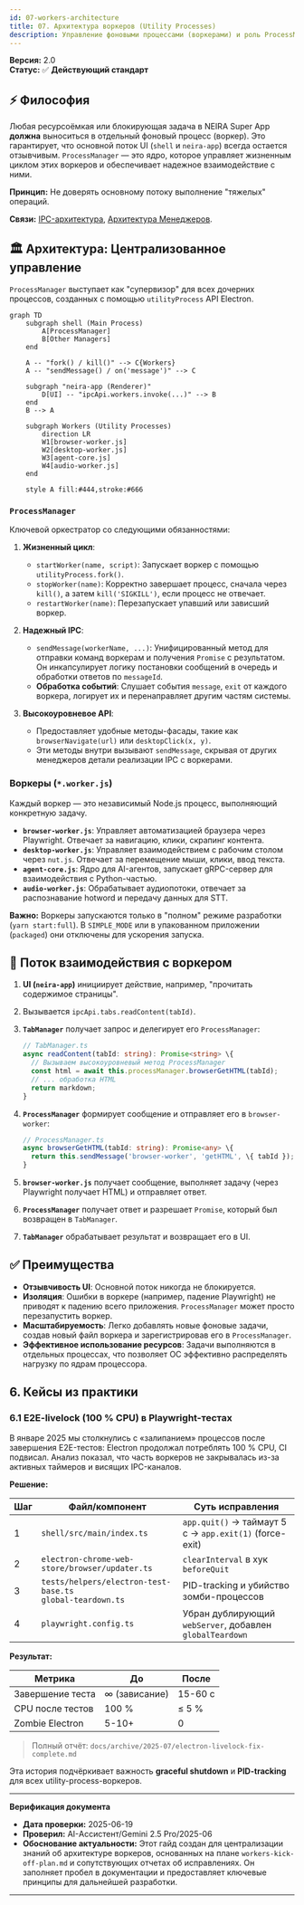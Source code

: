 ```yaml
---
id: 07-workers-architecture
title: 07. Архитектура воркеров (Utility Processes)
description: Управление фоновыми процессами (воркерами) и роль ProcessManager.
---
```


**Версия:** 2.0  
**Статус:** ✅ **Действующий стандарт**

## ⚡ Философия

Любая ресурсоёмкая или блокирующая задача в NEIRA Super App **должна** выноситься в отдельный фоновый процесс (воркер). Это гарантирует, что основной поток UI (`shell` и `neira-app`) всегда остается отзывчивым. `ProcessManager` — это ядро, которое управляет жизненным циклом этих воркеров и обеспечивает надежное взаимодействие с ними.

**Принцип:** Не доверять основному потоку выполнение "тяжелых" операций.

**Связи:** [IPC-архитектура](/core-concepts/shell-core/ipc-architecture), [Архитектура Менеджеров](/core-concepts/architecture-patterns/manager-architecture).

## 🏛️ Архитектура: Централизованное управление

`ProcessManager` выступает как "супервизор" для всех дочерних процессов, созданных с помощью `utilityProcess` API Electron.

```mermaid
graph TD
    subgraph shell (Main Process)
        A[ProcessManager]
        B[Other Managers]
    end

    A -- "fork() / kill()" --> C{Workers}
    A -- "sendMessage() / on('message')" --> C

    subgraph "neira-app (Renderer)"
        D[UI] -- "ipcApi.workers.invoke(...)" --> B
    end
    B --> A

    subgraph Workers (Utility Processes)
        direction LR
        W1[browser-worker.js]
        W2[desktop-worker.js]
        W3[agent-core.js]
        W4[audio-worker.js]
    end

    style A fill:#444,stroke:#666
```

### `ProcessManager`

Ключевой оркестратор со следующими обязанностями:

1. **Жизненный цикл**:

   - `startWorker(name, script)`: Запускает воркер с помощью `utilityProcess.fork()`.
   - `stopWorker(name)`: Корректно завершает процесс, сначала через `kill()`, а затем `kill('SIGKILL')`, если процесс не отвечает.
   - `restartWorker(name)`: Перезапускает упавший или зависший воркер.

2. **Надежный IPC**:

   - `sendMessage(workerName, ...)`: Унифицированный метод для отправки команд воркерам и получения `Promise` с результатом. Он инкапсулирует логику постановки сообщений в очередь и обработки ответов по `messageId`.
   - **Обработка событий**: Слушает события `message`, `exit` от каждого воркера, логирует их и перенаправляет другим частям системы.

3. **Высокоуровневое API**:
   - Предоставляет удобные методы-фасады, такие как `browserNavigate(url)` или `desktopClick(x, y)`.
   - Эти методы внутри вызывают `sendMessage`, скрывая от других менеджеров детали реализации IPC с воркерами.

### Воркеры (`*.worker.js`)

Каждый воркер — это независимый Node.js процесс, выполняющий конкретную задачу.

- **`browser-worker.js`**: Управляет автоматизацией браузера через Playwright. Отвечает за навигацию, клики, скрапинг контента.
- **`desktop-worker.js`**: Управляет взаимодействием с рабочим столом через `nut.js`. Отвечает за перемещение мыши, клики, ввод текста.
- **`agent-core.js`**: Ядро для AI-агентов, запускает gRPC-сервер для взаимодействия с Python-частью.
- **`audio-worker.js`**: Обрабатывает аудиопотоки, отвечает за распознавание hotword и передачу данных для STT.

**Важно:** Воркеры запускаются только в "полном" режиме разработки (`yarn start:full`). В `SIMPLE_MODE` или в упакованном приложении (`packaged`) они отключены для ускорения запуска.

## 🔄 Поток взаимодействия с воркером

1. **UI (`neira-app`)** инициирует действие, например, "прочитать содержимое страницы".
2. Вызывается `ipcApi.tabs.readContent(tabId)`.
3. **`TabManager`** получает запрос и делегирует его `ProcessManager`:

   ```typescript
   // TabManager.ts
   async readContent(tabId: string): Promise<string> \{
     // Вызываем высокоуровневый метод ProcessManager
     const html = await this.processManager.browserGetHTML(tabId);
     // ... обработка HTML
     return markdown;
   }
   ```

4. **`ProcessManager`** формирует сообщение и отправляет его в `browser-worker`:

   ```typescript
   // ProcessManager.ts
   async browserGetHTML(tabId: string): Promise<any> \{
     return this.sendMessage('browser-worker', 'getHTML', \{ tabId });
   }
   ```

5. **`browser-worker.js`** получает сообщение, выполняет задачу (через Playwright получает HTML) и отправляет ответ.
6. **`ProcessManager`** получает ответ и разрешает `Promise`, который был возвращен в `TabManager`.
7. **`TabManager`** обрабатывает результат и возвращает его в UI.

## ✅ Преимущества

- **Отзывчивость UI**: Основной поток никогда не блокируется.
- **Изоляция**: Ошибки в воркере (например, падение Playwright) не приводят к падению всего приложения. `ProcessManager` может просто перезапустить воркер.
- **Масштабируемость**: Легко добавлять новые фоновые задачи, создав новый файл воркера и зарегистрировав его в `ProcessManager`.
- **Эффективное использование ресурсов**: Задачи выполняются в отдельных процессах, что позволяет ОС эффективно распределять нагрузку по ядрам процессора.

## 6. Кейсы из практики

### 6.1 E2E-livelock (100 % CPU) в Playwright-тестах

В январе 2025 мы столкнулись с «залипанием» процессов после завершения E2E-тестов: Electron продолжал потреблять 100 % CPU, CI подвисал. Анализ показал, что часть воркеров не закрывалась из-за активных таймеров и висящих IPC-каналов.

**Решение:**

| Шаг | Файл/компонент                                                  | Суть исправления                                         |
| --- | --------------------------------------------------------------- | -------------------------------------------------------- |
| 1   | `shell/src/main/index.ts`                                       | `app.quit()` → таймаут 5 с → `app.exit(1)` (force-exit)  |
| 2   | `electron-chrome-web-store/browser/updater.ts`                  | `clearInterval` в хук `beforeQuit`                       |
| 3   | `tests/helpers/electron-test-base.ts`<br />`global-teardown.ts` | PID-tracking и убийство зомби-процессов                  |
| 4   | `playwright.config.ts`                                          | Убран дублирующий `webServer`, добавлен `globalTeardown` |

**Результат:**

| Метрика          | До            | После   |
| ---------------- | ------------- | ------- |
| Завершение теста | ∞ (зависание) | 15-60 с |
| CPU после тестов | 100 %         | ≤ 5 %   |
| Zombie Electron  | 5-10+         | 0       |

> Полный отчёт: `docs/archive/2025-07/electron-livelock-fix-complete.md`

Эта история подчёркивает важность **graceful shutdown** и **PID-tracking** для всех utility-process-воркеров.

---

**Верификация документа**

- **Дата проверки:** 2025-06-19
- **Проверил:** AI-Ассистент/Gemini 2.5 Pro/2025-06
- **Обоснование актуальности:** Этот гайд создан для централизации знаний об архитектуре воркеров, основанных на плане `workers-kick-off-plan.md` и сопутствующих отчетах об исправлениях. Он заполняет пробел в документации и предоставляет ключевые принципы для дальнейшей разработки.

---
